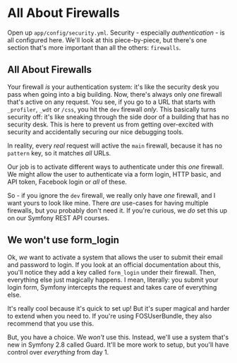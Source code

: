 # All About Firewalls
Open up `app/config/security.yml`. Security - especially *authentication* - is all
configured here. We'll look at this piece-by-piece, but there's one section that's
more important than all the others: `firewalls`.

## All About Firewalls

Your firewall *is* your authentication system: it's like the security desk you pass
when going into a big building. Now, there's always only *one* firewall that's active
on any request. You see, if you go to a URL that starts with `_profiler`, `_wdt`
or `/css`, you hit the `dev` firewall *only*. This basically turns security off:
it's like sneaking through the side door of a building that has no security desk.
This is here to prevent us from getting over-excited with security and accidentally
securing our nice debugging tools.

In reality, every *real* request will active the `main` firewall, because it has
no `pattern` key, so it matches *all* URLs.

Our job is to activate different ways to authenticate under this *one* firewall. We
might allow the user to authenticate via a form login, HTTP basic, and API token,
Facebook login or *all* of these. 

So - if you ignore the `dev` firewall, we really only have *one* firewall, and I
want yours to look like mine. There *are* use-cases for having multiple firewalls,
but you probably don't need it. If you're curious, we *do* set this up on our Symfony
REST API courses.

## We won't use form_login

Ok, *we* want to activate a system that allows the user to submit their email and
password to login. If you look at an official documentation about this, you'll notice
they add a key called `form_login` under their firewall. Then, everything else just
magically happens. I mean, literally: you submit your login form, Symfony intercepts
the request and takes care of everything else.

It's really cool because it's quick to set up! But it's super magical and harder to
extend when you need to. If you're using FOSUserBundle, they also recommend that
you use this. 

But, you have a choice. We *won't* use this. Instead, we'll use a system that's new
in Symfony 2.8 called Guard. It'll be more work to setup, but you'll have control
over *everything* from day 1.
